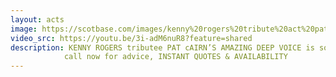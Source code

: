 ```yaml
---
layout: acts
image: https://scotbase.com/images/kenny%20rogers%20tribute%20act%20pat%20cairns-u639123-fr.jpg
video_src: https://youtu.be/3i-adM6nuR8?feature=shared
description: KENNY ROGERS tributee PAT cAIRN’S AMAZING DEEP VOICE is so AUTHENTIC YOU’LL BELIEVE YOU ARE LISTENING TO THE REAL THING.After his appearance on Star’s in their Eye’s AS KENNY Rodgers. Pat has secured his place as the country’s leading Kenny  Rodgers tribute, sit back and relax as you are transported back to Nashville Tennessee.WITH A PROFESSIONAL LIGHTING RIG & STAGE BACKDROP THIS SHOW HAS BEEN PERFORMED ALL OVER SCOTLAND &EUROPE TO BOTH PRIVATE AND CORPORATE CLIENTS. <hr>
            call now for advice, INSTANT QUOTES & AVAILABILITY
---
```

